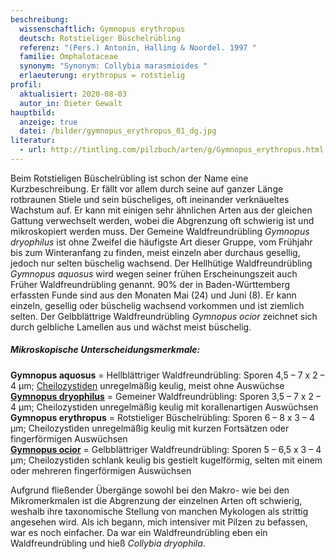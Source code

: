```yaml
---
beschreibung:
  wissenschaftlich: Gymnopus erythropus
  deutsch: Rotstieliger Büschelrübling
  referenz: "(Pers.) Antonin, Halling & Noordel. 1997 "
  familie: Omphalotaceae
  synonym: "Synonym: Collybia marasmioides "
  erlaeuterung: erythropus = rotstielig
profil:
  aktualisiert: 2020-08-03
  autor_in: Dieter Gewalt
hauptbild:
  anzeige: true
  datei: /bilder/gymnopus_erythropus_01_dg.jpg
literatur:
  - url: http://tintling.com/pilzbuch/arten/g/Gymnopus_erythropus.html
---
```

Beim Rotstieligen Büschelrübling ist schon der Name eine Kurzbeschreibung. Er fällt vor allem durch seine auf ganzer Länge rotbraunen Stiele und sein büscheliges, oft ineinander verknäueltes Wachstum auf. Er kann mit einigen sehr ähnlichen Arten aus der gleichen Gattung verwechselt werden, wobei die Abgrenzung oft schwierig ist und mikroskopiert werden muss. Der Gemeine Waldfreundrübling *Gymnopus dryophilus* ist ohne Zweifel die häufigste Art dieser Gruppe, vom Frühjahr bis zum Winteranfang zu finden, meist einzeln aber durchaus gesellig, jedoch nur selten büschelig wachsend. Der Hellhütige Waldfreundrübling *Gymnopus aquosus* wird wegen seiner frühen Erscheinungszeit auch Früher Waldfreundrübling genannt. 90% der in Baden-Württemberg erfassten Funde sind aus den Monaten Mai (24) und Juni (8). Er kann einzeln, gesellig oder büschelig wachsend vorkommen und ist ziemlich selten. Der Gelbblättrige Waldfreundrübling *Gymnopus ocior* zeichnet sich durch gelbliche Lamellen aus und wächst meist büschelig.

##### Mikroskopische Unterscheidungsmerkmale:

**Gymnopus aquosus** = Hellblättriger Waldfreundrübling: Sporen 4,5 – 7 x 2 – 4 µm; [Cheilozystiden](Cheilozystiden "Glossar") unregelmäßig keulig, meist ohne Auswüchse\
**[Gymnopus dryophilus](/pilze/gymnopus-dryophilus-waldfreundrübling)** = Gemeiner Waldfreundrübling: Sporen 3,5 – 7 x 2 – 4 µm; Cheilozystiden unregelmäßig keulig mit korallenartigen Auswüchsen\
**Gymnopus erythropus** = Rotstieliger Büschelrübling: Sporen 6 – 8 x 3 – 4 µm; Cheilozystiden unregelmäßig keulig mit kurzen Fortsätzen oder fingerförmigen Auswüchsen\
**[Gymnopus ocior](/pilze/gymnopus-ocior-gelbblättriger-rübling)** = Gelbblättriger Waldfreundrübling: Sporen 5 – 6,5 x 3 – 4 µm; Cheilozystiden schlank keulig bis gestielt kugelförmig, selten mit einem oder mehreren fingerförmigen Auswüchsen

Aufgrund fließender Übergänge sowohl bei den Makro- wie bei den Mikromerkmalen ist die Abgrenzung der einzelnen Arten oft schwierig, weshalb ihre taxonomische Stellung von manchen Mykologen als strittig angesehen wird. Als ich begann, mich intensiver mit Pilzen zu befassen, war es noch einfacher. Da war ein Waldfreundrübling eben ein Waldfreundrübling und hieß *Collybia dryophila*.